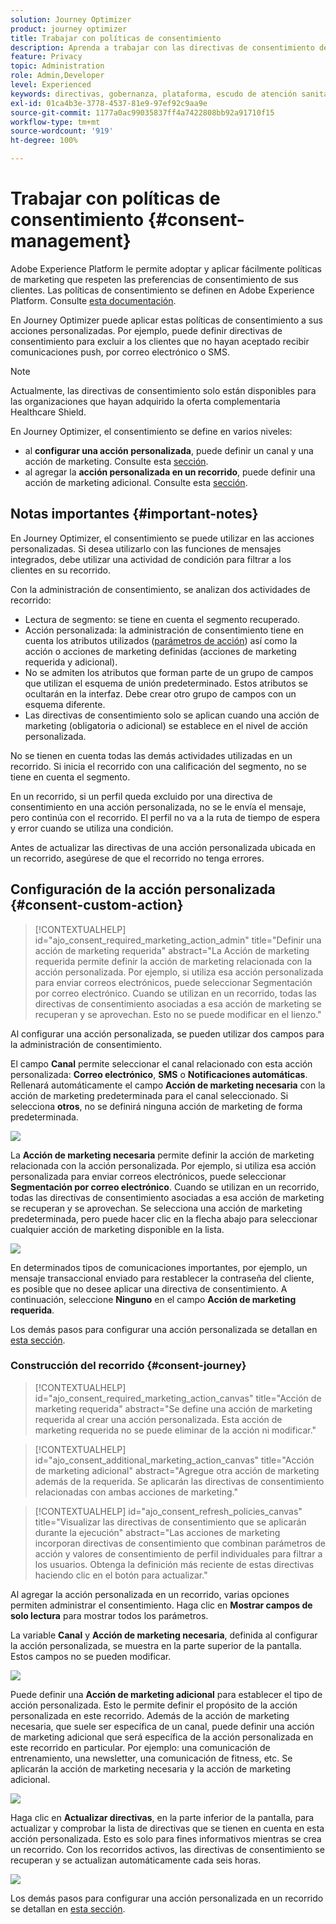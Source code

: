 ```yaml
---
solution: Journey Optimizer
product: journey optimizer
title: Trabajar con políticas de consentimiento
description: Aprenda a trabajar con las directivas de consentimiento de Adobe Experience Platform
feature: Privacy
topic: Administration
role: Admin,Developer
level: Experienced
keywords: directivas, gobernanza, plataforma, escudo de atención sanitaria, consentimiento
exl-id: 01ca4b3e-3778-4537-81e9-97ef92c9aa9e
source-git-commit: 1177a0ac99035837ff4a7422808bb92a91710f15
workflow-type: tm+mt
source-wordcount: '919'
ht-degree: 100%

---
```


# Trabajar con políticas de consentimiento {#consent-management}

Adobe Experience Platform le permite adoptar y aplicar fácilmente políticas de marketing que respeten las preferencias de consentimiento de sus clientes. Las políticas de consentimiento se definen en Adobe Experience Platform. Consulte [esta documentación](https://experienceleague.adobe.com/docs/experience-platform/data-governance/policies/user-guide.html?lang=es#consent-policy).

En Journey Optimizer puede aplicar estas políticas de consentimiento a sus acciones personalizadas. Por ejemplo, puede definir directivas de consentimiento para excluir a los clientes que no hayan aceptado recibir comunicaciones push, por correo electrónico o SMS.

>[!NOTE]
>
>Actualmente, las directivas de consentimiento solo están disponibles para las organizaciones que hayan adquirido la oferta complementaria Healthcare Shield.

En Journey Optimizer, el consentimiento se define en varios niveles:

* al **configurar una acción personalizada**, puede definir un canal y una acción de marketing. Consulte esta [sección](../action/consent.md#consent-custom-action).
* al agregar la **acción personalizada en un recorrido**, puede definir una acción de marketing adicional. Consulte esta [sección](../action/consent.md#consent-journey).

## Notas importantes {#important-notes}

En Journey Optimizer, el consentimiento se puede utilizar en las acciones personalizadas. Si desea utilizarlo con las funciones de mensajes integrados, debe utilizar una actividad de condición para filtrar a los clientes en su recorrido.

Con la administración de consentimiento, se analizan dos actividades de recorrido:

* Lectura de segmento: se tiene en cuenta el segmento recuperado.
* Acción personalizada: la administración de consentimiento tiene en cuenta los atributos utilizados ([parámetros de acción](../action/about-custom-action-configuration.md#define-the-message-parameters)) así como la acción o acciones de marketing definidas (acciones de marketing requerida y adicional).
* No se admiten los atributos que forman parte de un grupo de campos que utilizan el esquema de unión predeterminado. Estos atributos se ocultarán en la interfaz. Debe crear otro grupo de campos con un esquema diferente.
* Las directivas de consentimiento solo se aplican cuando una acción de marketing (obligatoria o adicional) se establece en el nivel de acción personalizada.

No se tienen en cuenta todas las demás actividades utilizadas en un recorrido. Si inicia el recorrido con una calificación del segmento, no se tiene en cuenta el segmento.

En un recorrido, si un perfil queda excluido por una directiva de consentimiento en una acción personalizada, no se le envía el mensaje, pero continúa con el recorrido. El perfil no va a la ruta de tiempo de espera y error cuando se utiliza una condición.

Antes de actualizar las directivas de una acción personalizada ubicada en un recorrido, asegúrese de que el recorrido no tenga errores.

<!--
There are two types of latency regarding the use of consent policies:

* **User latency**: the delay from the time a profile changes a consent settings to the moment it is applied in Experience Platform. This can take up to 48h. 
* **Consent policy latency**: the delay from the time a consent policy is created or updated to the moment it is applied. This can take up to 6 hours
-->

## Configuración de la acción personalizada {#consent-custom-action}

>[!CONTEXTUALHELP]
>id="ajo_consent_required_marketing_action_admin"
>title="Definir una acción de marketing requerida"
>abstract="La Acción de marketing requerida permite definir la acción de marketing relacionada con la acción personalizada. Por ejemplo, si utiliza esa acción personalizada para enviar correos electrónicos, puede seleccionar Segmentación por correo electrónico. Cuando se utilizan en un recorrido, todas las directivas de consentimiento asociadas a esa acción de marketing se recuperan y se aprovechan. Esto no se puede modificar en el lienzo."

Al configurar una acción personalizada, se pueden utilizar dos campos para la administración de consentimiento.

El campo **Canal** permite seleccionar el canal relacionado con esta acción personalizada: **Correo electrónico**, **SMS** o **Notificaciones automáticas**. Rellenará automáticamente el campo **Acción de marketing necesaria** con la acción de marketing predeterminada para el canal seleccionado. Si selecciona **otros**, no se definirá ninguna acción de marketing de forma predeterminada.

![](assets/consent1.png)

La **Acción de marketing necesaria** permite definir la acción de marketing relacionada con la acción personalizada. Por ejemplo, si utiliza esa acción personalizada para enviar correos electrónicos, puede seleccionar **Segmentación por correo electrónico**. Cuando se utilizan en un recorrido, todas las directivas de consentimiento asociadas a esa acción de marketing se recuperan y se aprovechan. Se selecciona una acción de marketing predeterminada, pero puede hacer clic en la flecha abajo para seleccionar cualquier acción de marketing disponible en la lista.

![](assets/consent2.png)

En determinados tipos de comunicaciones importantes, por ejemplo, un mensaje transaccional enviado para restablecer la contraseña del cliente, es posible que no desee aplicar una directiva de consentimiento. A continuación, seleccione **Ninguno** en el campo **Acción de marketing requerida**.

Los demás pasos para configurar una acción personalizada se detallan en [esta sección](../action/about-custom-action-configuration.md#consent-management).

### Construcción del recorrido {#consent-journey}

>[!CONTEXTUALHELP]
>id="ajo_consent_required_marketing_action_canvas"
>title="Acción de marketing requerida"
>abstract="Se define una acción de marketing requerida al crear una acción personalizada. Esta acción de marketing requerida no se puede eliminar de la acción ni modificar."

>[!CONTEXTUALHELP]
>id="ajo_consent_additional_marketing_action_canvas"
>title="Acción de marketing adicional"
>abstract="Agregue otra acción de marketing además de la requerida. Se aplicarán las directivas de consentimiento relacionadas con ambas acciones de marketing."

>[!CONTEXTUALHELP]
>id="ajo_consent_refresh_policies_canvas"
>title="Visualizar las directivas de consentimiento que se aplicarán durante la ejecución"
>abstract="Las acciones de marketing incorporan directivas de consentimiento que combinan parámetros de acción y valores de consentimiento de perfil individuales para filtrar a los usuarios. Obtenga la definición más reciente de estas directivas haciendo clic en el botón para actualizar."

Al agregar la acción personalizada en un recorrido, varias opciones permiten administrar el consentimiento. Haga clic en **Mostrar campos de solo lectura** para mostrar todos los parámetros.

La variable **Canal** y **Acción de marketing necesaria**, definida al configurar la acción personalizada, se muestra en la parte superior de la pantalla. Estos campos no se pueden modificar.

![](assets/consent4.png)

Puede definir una **Acción de marketing adicional** para establecer el tipo de acción personalizada. Esto le permite definir el propósito de la acción personalizada en este recorrido. Además de la acción de marketing necesaria, que suele ser específica de un canal, puede definir una acción de marketing adicional que será específica de la acción personalizada en este recorrido en particular. Por ejemplo: una comunicación de entrenamiento, una newsletter, una comunicación de fitness, etc. Se aplicarán la acción de marketing necesaria y la acción de marketing adicional.

![](assets/consent3.png)

Haga clic en **Actualizar directivas**, en la parte inferior de la pantalla, para actualizar y comprobar la lista de directivas que se tienen en cuenta en esta acción personalizada. Esto es solo para fines informativos mientras se crea un recorrido. Con los recorridos activos, las directivas de consentimiento se recuperan y se actualizan automáticamente cada seis horas.

![](assets/consent5.png)

<!--
The following data is taken into account for consent:

* marketing actions and additional marketing actions defined in the custom action
* action parameters defined in the custom action, see this [section](../action/about-custom-action-configuration.md#define-the-message-parameters) 
* attributes used as criteria in a segment when the journey starts with a Read segment, see this [section](../building-journeys/read-segment.md) 

>[!NOTE]
>
>Please note that there can be a latency when updating the list of policies applied, refer to this [this section](../action/consent.md#important-notes).
-->

Los demás pasos para configurar una acción personalizada en un recorrido se detallan en [esta sección](../building-journeys/using-custom-actions.md).
